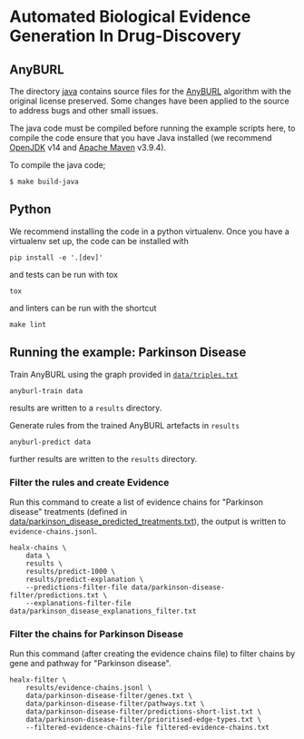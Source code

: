 # Automated Biological Evidence Generation In Drug-Discovery


## AnyBURL

The directory [java](java) contains source files for the [AnyBURL](https://web.informatik.uni-mannheim.de/AnyBURL/)
algorithm with the original license preserved. Some changes have been applied to the source to address bugs and other
small issues.

The java code must be compiled before running the example scripts here, to compile the code ensure that you have Java
installed (we recommend [OpenJDK](https://openjdk.org/) v14 and [Apache Maven](https://maven.apache.org/) v3.9.4).

To compile the java code;

```shell
$ make build-java
```
## Python

We recommend installing the code in a python virtualenv. Once you have a virtualenv set up, the code can be installed
with

```shell
pip install -e '.[dev]'
```

and tests can be run with tox

```shell
tox
```

and linters can be run with the shortcut
```shell
make lint
```


## Running the example: Parkinson Disease

Train AnyBURL using the graph provided in [`data/triples.txt`](data/triples.txt)
```shell
anyburl-train data
```
results are written to a `results` directory.

Generate rules from the trained AnyBURL artefacts in `results`
```shell
anyburl-predict data
```
further results are written to the `results` directory.

### Filter the rules and create Evidence

Run this command to create a list of evidence chains for "Parkinson disease" treatments (defined in [
data/parkinson_disease_predicted_treatments.txt](
data/parkinson_disease_predicted_treatments.txt)), the output is written to `evidence-chains.jsonl`.

```shell
healx-chains \
    data \
    results \
    results/predict-1000 \
    results/predict-explanation \
    --predictions-filter-file data/parkinson-disease-filter/predictions.txt \
    --explanations-filter-file data/parkinson_disease_explanations_filter.txt
```

### Filter the chains for Parkinson Disease

Run this command (after creating the evidence chains file) to filter chains by gene and pathway for "Parkinson disease".

```shell
healx-filter \
    results/evidence-chains.jsonl \
    data/parkinson-disease-filter/genes.txt \
    data/parkinson-disease-filter/pathways.txt \
    data/parkinson-disease-filter/predictions-short-list.txt \
    data/parkinson-disease-filter/prioritised-edge-types.txt \
    --filtered-evidence-chains-file filtered-evidence-chains.txt
```
